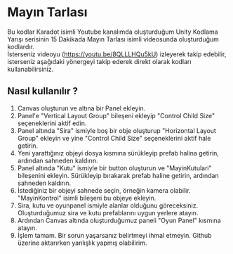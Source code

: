 # Mayın Tarlası 
Bu kodlar Karadot isimli Youtube kanalımda oluşturduğum Unity Kodlama Yarışı serisinin 15 Dakikada Mayın Tarlası isimli videosunda oluşturduğum kodlardır.  
İsterseniz videoyu (https://youtu.be/8QLLLHQu5kU) izleyerek takip edebilir, isterseniz aşağıdaki yönergeyi takip ederek direkt olarak kodları kullanabilirsiniz. 
## Nasıl kullanılır ?
1. Canvas oluşturun ve altına bir Panel ekleyin.
2. Panel'e "Vertical Layout Group" bileşeni ekleyip "Control Child Size" seçeneklerini aktif edin.
3. Panel altında "Sira" ismiyle boş bir obje oluşturup "Horizontal Layout Group" ekleyin ve yine "Control Child Size" seçeneklerini aktif hale getirin.
4. Yeni yarattığınız objeyi dosya kısmına sürükleyip prefab halina getirin, ardından sahneden kaldırın.
5. Panel altında "Kutu" ismiyle bir button oluşturun ve "MayinKutulari" bileşenini ekleyin. Sürükleyip bırakarak prefab haline getirin, ardından sahneden kaldırın.
6. İstediğiniz bir objeyi sahnede seçin, örneğin kamera olabilir. "MayinKontrol" isimli bileşeni bu objeye ekleyin. 
7. Sira, kutu ve oyunpanel ismiyle alanlar olduğunu göreceksiniz. Oluşturduğumuz sira ve kutu prefablarını uygun yerlere atayın.
8. Ardından Canvas altında oluşturduğumuz paneli "Oyun Panel" kısmına atayın.
9. İşlem tamam. Bir sorun yaşarsanız belirtmeyi ihmal etmeyin. Github üzerine aktarırken yanlışlık yapmış olabilirim. 

